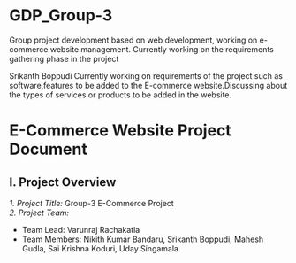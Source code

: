 # GDP_Group-3
Group project development based on web development, working on e-commerce website management. Currently working on the requirements gathering phase in the project

Srikanth Boppudi
Currently working on requirements of the project such as software,features to be added to the E-commerce website.Discussing about the types of services or products to be added in the website.

# E-Commerce Website Project Document

## I. Project Overview

*1. Project Title:* Group-3 E-Commerce Project  
*2. Project Team:*  
   - Team Lead: Varunraj Rachakatla
   - Team Members: Nikith Kumar Bandaru, Srikanth Boppudi, Mahesh Gudla, Sai Krishna Koduri, Uday Singamala



